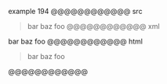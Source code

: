 example 194
@@@@@@@@@@@@ src
> bar
baz
> foo
@@@@@@@@@@@@ xml
<?xml version="1.0" encoding="UTF-8"?>
<!DOCTYPE document SYSTEM "CommonMark.dtd">
<document xmlns="http://commonmark.org/xml/1.0">
  <block_quote>
    <paragraph>
      <text>bar</text>
      <softbreak />
      <text>baz</text>
      <softbreak />
      <text>foo</text>
    </paragraph>
  </block_quote>
</document>
@@@@@@@@@@@@ html
<blockquote>
<p>bar
baz
foo</p>
</blockquote>
@@@@@@@@@@@@
